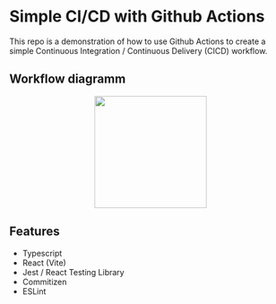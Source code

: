 # Simple CI/CD with Github Actions

This repo is a demonstration of how to use Github Actions to create a simple Continuous Integration / Continuous Delivery (CICD) workflow.

## Workflow diagramm

<div align="center">
<img height=200 src="https://github.com/Kokopelli84/simple-github-actions-cicd/raw/master/resources/cicd-workflow.png"/>
</div>

## Features

- Typescript
- React (Vite)
- Jest / React Testing Library
- Commitizen
- ESLint
